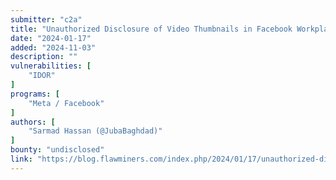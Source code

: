 ```yaml
---
submitter: "c2a"
title: "Unauthorized Disclosure of Video Thumbnails in Facebook Workplace"
date: "2024-01-17"
added: "2024-11-03"
description: ""
vulnerabilities: [
    "IDOR"
]
programs: [
    "Meta / Facebook"
]
authors: [
    "Sarmad Hassan (@JubaBaghdad)"
]
bounty: "undisclosed"
link: "https://blog.flawminers.com/index.php/2024/01/17/unauthorized-disclosure-of-video-thumbnails-in-facebook-workplace-3000/"
---
```




